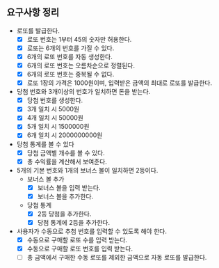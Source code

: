 ## 요구사항 정리

* 로또를 발급한다.
    * [X] 로또 번호는 1부터 45의 숫자만 허용한다.
    * [X] 로또는 6개의 번호를 가질 수 있다.
    * [X] 6개의 로또 번호를 자동 생성한다.
    * [X] 6개의 로또 번호는 오름차순으로 정렬된다.
    * [X] 6개의 로또 번호는 중복될 수 없다.
    * [X] 로또 1장의 가격은 1000원이며, 입력받은 금액의 최대로 로또를 발급한다.
* 당첨 번호와 3개이상의 번호가 일치하면 돈을 받는다.
    * [X] 당첨 번호를 생성한다.
    * [X] 3개 일치 시 5000원
    * [X] 4개 일치 시 50000원
    * [X] 5개 일치 시 1500000원
    * [X] 6개 일치 시 2000000000원
* 당첨 통계를 볼 수 있다
    * [X] 당첨 금액별 개수를 볼 수 있다.
    * [X] 총 수익률을 계산해서 보여준다.
* 5개의 기본 번호와 1개의 보너스 볼이 일치하면 2등이다.
    * 보너스 볼 추가
      * [X] 보너스 볼을 입력 받는다.
      * [X] 보너스 볼을 추가한다.
    * 당첨 통계
      * [X] 2등 당첨을 추가한다.
      * [X] 당첨 통계에 2등을 추가한다.
* 사용자가 수동으로 추첨 번호를 입력할 수 있도록 해야 한다.
  * [X] 수동으로 구매할 로또 수를 입력 받는다.
  * [X] 수동으로 구매할 로또 번호를 입력 받는다.
  * [ ] 총 금액에서 구매한 수동 로또를 제외한 금액으로 자동 로또를 발급한다.
